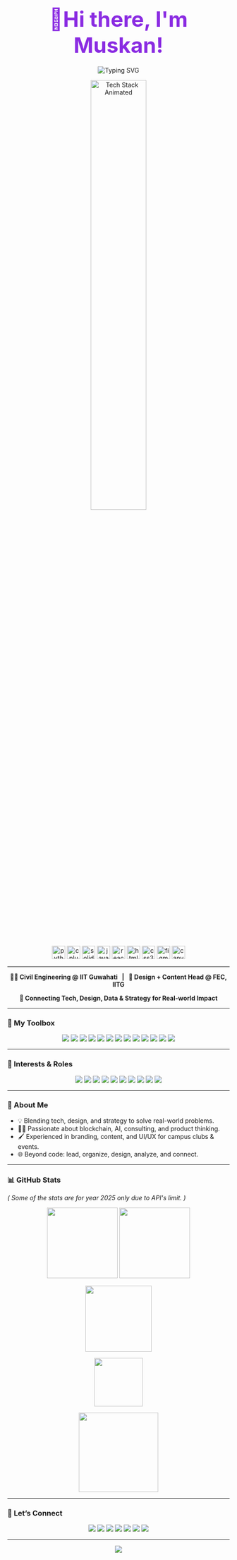 <h1 align="center">
  <strong style="font-size: 3rem; color: #8A2BE2;">👋Hi there, I'm Muskan!</strong>
</h1>

<p align="center">
  <img src="https://readme-typing-svg.demolab.com/?lines=Tech+%E2%9C%A8+Design+%E2%9C%A8+Strategy;Blockchain%20%7C%20Web3%20%7C%20AI%20%7C%20Consulting;Always+Curious+%F0%9F%A4%93" alt="Typing SVG" />
</p>


<p align="center">
  <img src="https://raw.githubusercontent.com/rahul-jha98/rahul-jha98/main/techstack.gif" width="50%" alt="Tech Stack Animated"/>
</p>

<p align="center">
  <img src="https://cdn.jsdelivr.net/gh/devicons/devicon/icons/python/python-original.svg" height="30" alt="python" />
  <img src="https://cdn.jsdelivr.net/gh/devicons/devicon/icons/cplusplus/cplusplus-original.svg" height="30" alt="cplusplus" />
  <img src="https://cdn.jsdelivr.net/gh/devicons/devicon/icons/solidity/solidity-original.svg" height="30" alt="solidity" />
  <img src="https://cdn.jsdelivr.net/gh/devicons/devicon/icons/javascript/javascript-original.svg" height="30" alt="javascript" />
  <img src="https://cdn.jsdelivr.net/gh/devicons/devicon/icons/react/react-original.svg" height="30" alt="react" />
  <img src="https://cdn.jsdelivr.net/gh/devicons/devicon/icons/html5/html5-original.svg" height="30" alt="html5" />
  <img src="https://cdn.jsdelivr.net/gh/devicons/devicon/icons/css3/css3-original.svg" height="30" alt="css3" />
<!--   <img src="https://cdn.jsdelivr.net/gh/devicons/devicon/icons/mongodb/mongodb-original.svg" height="30" alt="mongodb" />
  <img src="https://cdn.jsdelivr.net/gh/devicons/devicon/icons/mysql/mysql-original.svg" height="30" alt="mysql" /> -->
  <img src="https://cdn.jsdelivr.net/gh/devicons/devicon/icons/figma/figma-original.svg" height="30" alt="figma" />
  <img src="https://cdn.jsdelivr.net/gh/devicons/devicon/icons/canva/canva-original.svg" height="30" alt="canva" />
</p>

---

<p align="center">
  <b>🧑‍🎓 Civil Engineering @ IIT Guwahati &nbsp; | &nbsp; 🎨 Design + Content Head @ FEC, IITG</b>
</p>
<p align="center"> 
  <b>🔗 Connecting Tech, Design, Data & Strategy for Real-world Impact</b>
</p>

---

### 🤹 My Toolbox

<p align="center">
  <img src="https://img.shields.io/badge/Code-C++-00599C?style=for-the-badge&logo=cplusplus&logoColor=white"/>
  <img src="https://img.shields.io/badge/Python-3776AB?style=for-the-badge&logo=python&logoColor=white"/>
  <img src="https://img.shields.io/badge/Solidity-363636?style=for-the-badge&logo=solidity&logoColor=white"/>
  <img src="https://img.shields.io/badge/JavaScript-F7DF1E?style=for-the-badge&logo=javascript&logoColor=black"/>
  <img src="https://img.shields.io/badge/React-282C34?style=for-the-badge&logo=react"/>
  <img src="https://img.shields.io/badge/Web3.js-F16822?style=for-the-badge"/>
  <img src="https://img.shields.io/badge/GraphQL-E10098?style=for-the-badge&logo=graphql&logoColor=white"/>
  <img src="https://img.shields.io/badge/Livepeer-00B712?style=for-the-badge&logo=livepeer&logoColor=white"/>
  <img src="https://img.shields.io/badge/HTML5-E34F26?style=for-the-badge&logo=html5&logoColor=white"/>
  <img src="https://img.shields.io/badge/CSS3-1572B6?style=for-the-badge&logo=css3&logoColor=white"/>
<!--   <img src="https://img.shields.io/badge/MongoDB-47A248?style=for-the-badge&logo=mongodb&logoColor=white"/> -->
<!--   <img src="https://img.shields.io/badge/MySQL-4479A1?style=for-the-badge&logo=mysql&logoColor=white"/> -->
  <img src="https://img.shields.io/badge/Figma-F24E1E?style=for-the-badge&logo=figma&logoColor=white"/>
  <img src="https://img.shields.io/badge/Canva-00C4CC?style=for-the-badge&logo=canva&logoColor=white"/>
  <img src="https://img.shields.io/badge/Git-F05032?style=for-the-badge&logo=git&logoColor=white"/>
</p>

---

### 🧩 Interests & Roles

<p align="center">
  <img src="https://img.shields.io/badge/Blockchain-8A2BE2?style=for-the-badge&logo=ethereum&logoColor=white"/>
  <img src="https://img.shields.io/badge/Web3-24292e?style=for-the-badge&logo=web3dotjs&logoColor=white"/>
  <img src="https://img.shields.io/badge/Frontend%20Developer-61DAFB?style=for-the-badge&logo=react&logoColor=white"/>
  <img src="https://img.shields.io/badge/Full%20Stack%20Developer-007396?style=for-the-badge&logo=javascript&logoColor=white"/>
  <img src="https://img.shields.io/badge/Software%20Developer-4F8A10?style=for-the-badge&logo=github&logoColor=white"/>
  <img src="https://img.shields.io/badge/AI%20&%20ML-FF6F00?style=for-the-badge&logo=python&logoColor=white"/>
  <img src="https://img.shields.io/badge/Consulting-264653?style=for-the-badge"/>
  <img src="https://img.shields.io/badge/Product%20Design-ef476f?style=for-the-badge&logo=figma&logoColor=white"/>
  <img src="https://img.shields.io/badge/Data%20Analysis-43AA8B?style=for-the-badge&logo=python&logoColor=white"/>
  <img src="https://img.shields.io/badge/Branding%20%26%20Identity-00b4d8?style=for-the-badge"/>
</p>

---

### 🌱 About Me

- 💡 Blending tech, design, and strategy to solve real-world problems.
- 🧑‍💻 Passionate about blockchain, AI, consulting, and product thinking.
- 🖌️ Experienced in branding, content, and UI/UX for campus clubs & events.
- 🌐 Beyond code: lead, organize, design, analyze, and connect.

---

### 📊 GitHub Stats

<p><i>( Some of the stats are for year 2025 only due to API's limit. )</i></p>

<p align="center">
  <img src="https://github-readme-stats.vercel.app/api?username=musk1n&count_private=true&show_icons=true&theme=radical&hide_border=true" height="160"/>
  <img src="https://github-readme-streak-stats.herokuapp.com?user=musk1n&theme=radical&hide_border=true" height="160"/>
</p>
<p align="center">
  <img src="https://github-readme-stats.vercel.app/api/top-langs/?username=musk1n&layout=compact&theme=radical&hide_border=true&langs_count=8" height="150"/>
</p>
<p align="center">
  <img src="https://github-profile-trophy.vercel.app/?username=musk1n&theme=radical&margin-w=10&margin-h=10&no-frame=true&column=7" height="110"/>
</p>
<p align="center">
  <img src="https://github-readme-activity-graph.vercel.app/graph?username=musk1n&theme=rogue&area=true&hide_border=true" height="180"/>
</p>



---

### 🤝 Let’s Connect

<p align="center">
  <a href="mailto:08052006muskan@gmail.com"><img src="https://img.shields.io/badge/Email-D14836?style=for-the-badge&logo=gmail&logoColor=white"/></a>
  <a href="mailto:muskan.4063@iitg.ac.in"><img src="https://img.shields.io/badge/IITG%20Mail-6A1B9A?style=for-the-badge&logo=gmail&logoColor=white"/></a>
  <a href="https://www.linkedin.com/in/muskan-yadav-52830629a/"><img src="https://img.shields.io/badge/LinkedIn-0A66C2?style=for-the-badge&logo=linkedin&logoColor=white"/></a>
  <a href="https://github.com/musk1n"><img src="https://img.shields.io/badge/GitHub-222?style=for-the-badge&logo=github&logoColor=white"/></a>
  <a href="https://musk1n.github.io/Portfolio"><img src="https://img.shields.io/badge/Portfolio-6C63FF?style=for-the-badge&logo=about-dot-me&logoColor=white"/></a>
  <a href="https://www.instagram.com/__musk1n__/"><img src="https://img.shields.io/badge/Instagram-E4405F?style=for-the-badge&logo=instagram&logoColor=white"/></a>
  <a href="https://x.com/Muskan863482"><img src="https://img.shields.io/badge/Twitter-1DA1F2?style=for-the-badge&logo=twitter&logoColor=white"/></a>
</p>

---


<p align="center">
  <img src="https://capsule-render.vercel.app/api?type=waving&color=gradient&height=100&section=footer"/>
</p>

<!--
Tip: Replace 'your-link' and 'your-portfolio-link' with your actual LinkedIn and Portfolio URLs.
You can add a vector avatar or illustration at the top for a more personal touch.
-->
